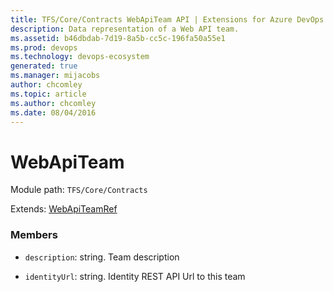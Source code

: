 ```yaml
---
title: TFS/Core/Contracts WebApiTeam API | Extensions for Azure DevOps Services
description: Data representation of a Web API team.
ms.assetid: b46dbdab-7d19-8a5b-cc5c-196fa50a55e1
ms.prod: devops
ms.technology: devops-ecosystem
generated: true
ms.manager: mijacobs
author: chcomley
ms.topic: article
ms.author: chcomley
ms.date: 08/04/2016
---
```


# WebApiTeam

Module path: `TFS/Core/Contracts`

Extends: [WebApiTeamRef](../../../TFS/Core/Contracts/WebApiTeamRef.md)

### Members

* `description`: string. Team description

* `identityUrl`: string. Identity REST API Url to this team

